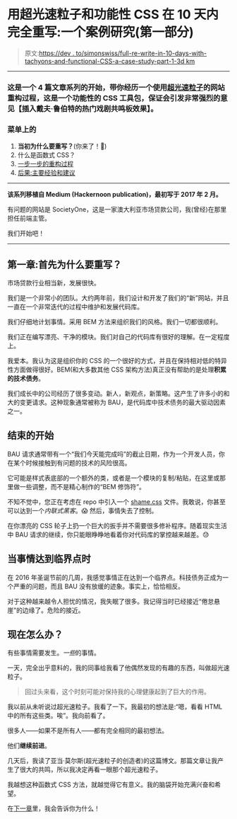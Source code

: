 # 用超光速粒子和功能性 CSS 在 10 天内完全重写:一个案例研究(第一部分)

> 原文:[https://dev . to/simonswiss/full-re-write-in-10-days-with-tachyons-and-functional-CSS-a-case-study-part-1-3d km](https://dev.to/simonswiss/full-re-write-in-10-days-with-tachyons-and-functional-css-a-case-study-part-1-3dkm)

* * *

### [](#this-is-the-beginning-of-a-4post-series-taking-you-through-a-website-refactoring-process-using-tachyons-a-functional-css-toolkit-that-is-guaranteed-to-trigger-very-strong-opinions-insert-dave-ruperts-hot-drama-soundboard-effect)这是一个 4 篇文章系列的开始，带你经历一个使用[超光速粒子](https://tachyons.io)的网站重构过程，这是一个功能性的 CSS 工具包，保证会引发非常强烈的意见【插入戴夫·鲁伯特的热门戏剧共鸣板效果】。

### 菜单上的[](#on-the%C2%A0menu)

1.  **当初为什么要重写？**(你来了！👋)
2.  什么是函数式 CSS？
3.  [一步一步的重构过程](https://dev.to/simonswiss/full-re-write-in-10-days-with-tachyons-and-functional-css-a-case-study-part-3-1k4)
4.  [后果:主要经验和建议](https://dev.to/simonswiss/full-re-write-in-10-days-with-tachyons-and-functional-css-a-case-study-part-4-4b11)

* * *

**该系列移植自 Medium (Hackernoon publication)，最初写于 2017 年 2 月。**

有问题的网站是 SocietyOne，这是一家澳大利亚市场贷款公司，我(曾经)在那里担任前端主管。

我们开始吧！

* * *

## [](#chapter-1-why-rewrite-in-the-first%C2%A0place)第一章:首先为什么要重写？

市场贷款行业相当新，发展很快。

我们是一个非常小的团队。大约两年前，我们设计和开发了我们的“新”网站，并且一直在一个非常迭代的过程中维护和发展代码库。

我们仔细地计划事情。采用 BEM 方法来组织我们的风格。我们一切都很顺利。

我们正在编写漂亮、干净的模块。我们对自己的代码库有很好的理解。在一定程度上。

我爱本。我认为这是组织你的 CSS 的一个很好的方式，并且在保持相对低的特异性方面做得很好。BEM(和大多数其他 CSS 架构方法)真正没有帮助的是处理**积累的技术债务**。

我们成长中的公司经历了很多变动。新人，新观点，新策略。这产生了许多小的和大的变更请求。这种现象通常被称为 BAU，是代码库中技术债务的最大驱动因素之一。

## [](#the-start-of-the%C2%A0end)结束的开始

BAU 请求通常带有一个“我们今天能完成吗”的截止日期，作为一个开发人员，你在某个时候接触到有问题的技术的风险很高。

它可能是样式表底部的一个额外的类，或者是一个模块的复制/粘贴，在这里或那里做一些调整，而不是精心制作的“BEM 修饰符”。

不知不觉中，您正在考虑在 repo 中引入一个 [shame.css](https://csswizardry.com/2013/04/shame-css/) 文件。我敢说，你甚至可以达到一个*内联式黑客*。😱
然后，事情失去了控制。

在你漂亮的 CSS 轮子上扔一个巨大的扳手并不需要很多修补程序。随着现实生活中 BAU 请求的继续，你只能眼睁睁地看着你对代码库的掌控越来越差。😓

## [](#when-things-reach-a-tipping%C2%A0point)当事情达到临界点时

在 2016 年圣诞节前的几周，我感觉事情正在达到一个临界点。科技债务正成为一个严重的问题，而且 BAU 没有放缓的迹象。事实上，恰恰相反。

对于这种越来越令人担忧的情况，我失眠了很多。我记得当时已经接近“倦怠悬崖”的边缘了。危险的接近。

## [](#what-now)现在怎么办？

有些事情需要发生。*一些*的事情。

一天，完全出乎意料的，我的同事给我看了他偶然发现的有趣的东西，叫做超光速粒子。

> 回过头来看，这个时刻可能对保持我的心理健康起到了巨大的作用。

我以前从未听说过超光速粒子。我看了一下。我最初的想法是:“嗯，看看 HTML 中的所有这些类。唉”。我向前看了。

很多人——如果不是所有人——都有完全相同的最初想法。

他们**继续前进**。

几天后，我读了亚当·莫尔斯(超光速粒子的创造者)的这篇博文。那篇文章让我产生了很大的共鸣，所以我决定再看一眼那个超光速粒子。

我越想这种函数式 CSS 方法，就越觉得它有意义。我的脑袋开始充满兴奋和希望。

在[下一章](https://dev.to/simonswiss/full-re-write-in-10-days-with-tachyons-and-functional-css-a-case-study-part-2-2opg)里，我会告诉你为什么！